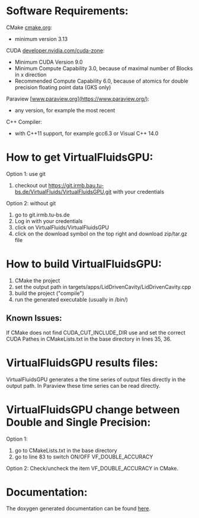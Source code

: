 Software Requirements:
======================

CMake [cmake.org](https://cmake.org/):
* minimum version 3.13

CUDA [developer.nvidia.com/cuda-zone](https://developer.nvidia.com/cuda-zone):
* Minimum CUDA Version 9.0
* Minimum Compute Capability 3.0, because of maximal number of Blocks in x direction
* Recommended Compute Capability 6.0, because of atomics for double precision floating point data (GKS only)
    
Paraview [www.paraview.org](https://www.paraview.org/):
* any version, for example the most recent
    
C++ Compiler:
* with C++11 support, for example gcc6.3 or Visual C++ 14.0
    
How to get VirtualFluidsGPU:
==========================

Option 1: use git
1. checkout out https://git.irmb.bau.tu-bs.de/VirtualFluids/VirtualFluidsGPU.git with your credentials

Option 2: without git
1. go to git.irmb.tu-bs.de
2. Log in with your credentials
3. click on VirtualFluids/VirtualFluidsGPU
4. click on the download symbol on the top right and download zip/tar.gz file

How to build VirtualFluidsGPU:
============================

1. CMake the project
2. set the output path in targets/apps/LidDrivenCavity/LidDrivenCavity.cpp
3. build the project ("compile")
4. run the generated executable (usually in <build directory>/bin/)

Known Issues:
-------------

If CMake does not find CUDA_CUT_INCLUDE_DIR use and set the correct CUDA Pathes in CMakeLists.txt in the base directory in lines 35, 36.

VirtualFluidsGPU results files:
===============================

VirtualFluidsGPU generates a the time series of output files directly in the output path. In Paraview these time series can be read directly.

VirtualFluidsGPU change between Double and Single Precision:
============================================================

Option 1:
1. go to CMakeLists.txt in the base directory
2. go to line 83 to switch ON/OFF VF_DOUBLE_ACCURACY

Option 2:
Check/uncheck the item VF_DOUBLE_ACCURACY in CMake.

Documentation:
==============

The doxygen generated documentation can be found [here](https://git.irmb.bau.tu-bs.de/doku/GPU).